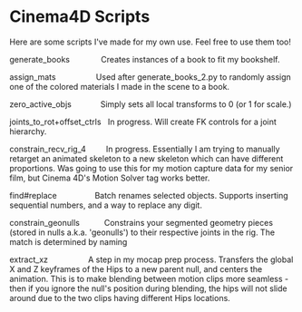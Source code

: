 # Cinema4D Scripts
Here are some scripts I've made for my own use. Feel free to use them too!

generate_books               Creates instances of a book to fit my bookshelf.

assign_mats                  Used after generate_books_2.py to randomly assign one of the colored materials I made in the scene to a book.

zero_active_objs             Simply sets all local transforms to 0 (or 1 for scale.)

joints_to_rot+offset_ctrls   In progress. Will create FK controls for a joint hierarchy.

constrain_recv_rig_4         In progress. Essentially I am trying to manually retarget an animated skeleton to a new skeleton which can have different proportions. Was going to use this for my motion capture data for my senior film, but Cinema 4D's Motion Solver tag works better.

find#replace                 Batch renames selected objects. Supports inserting sequential numbers, and a way to replace any digit.

constrain_geonulls           Constrains your segmented geometry pieces (stored in nulls a.k.a. 'geonulls') to their respective joints in the rig. The match is determined by naming

extract_xz                   A step in my mocap prep process. Transfers the global X and Z keyframes of the Hips to a new parent null, and centers the animation. This is to make blending between motion clips more seamless - then if you ignore the null's position during blending, the hips will not slide around due to the two clips having different Hips locations.

